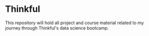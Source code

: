 # Thinkful
This repository will hold all project and course material related to my journey through Thinkful's data science bootcamp.
